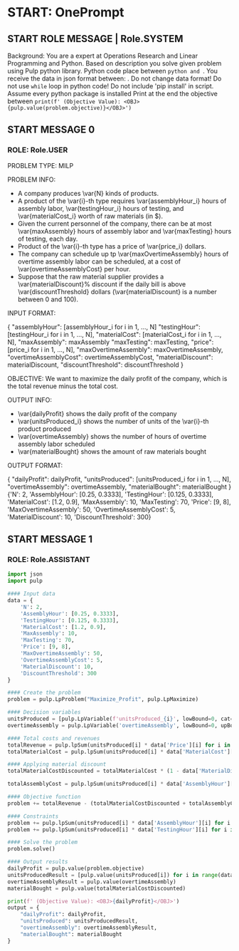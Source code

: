 # START: OnePrompt 
## START ROLE MESSAGE | Role.SYSTEM 
Background: You are a expert at Operations Research and Linear Programming and Python. Based on description you solve given problem using Pulp python library. Python code place between ```python and ```. You receive the data in json format between: <DATA></DATA>. Do not change data format! Do not use `while` loop in python code! Do not include 'pip install' in script. Assume every python package is installed Print at the end the objective between <OBJ></OBJ> `print(f' (Objective Value): <OBJ>{pulp.value(problem.objective)}</OBJ>')`  
## START MESSAGE 0 
### ROLE: Role.USER
<DESCRIPTION>
PROBLEM TYPE: MILP

PROBLEM INFO: 
- A company produces \var{N} kinds of products. 
- A product of the \var{i}-th type requires \var{assemblyHour_i} hours of assembly labor, \var{testingHour_i} hours of testing, and \var{materialCost_i} worth of raw materials (in $).
- Given the current personnel of the company, there can be at most \var{maxAssembly} hours of assembly labor and \var{maxTesting} hours of testing, each day.
- Product of the \var{i}-th type has a price of \var{price_i} dollars.
- The company can schedule up tp \var{maxOvertimeAssembly} hours of overtime assembly labor can be sched­uled, at a cost of \var{overtimeAssemblyCost} per hour.
- Suppose that the raw material supplier provides a \var{materialDiscount}% discount if the daily bill is above \var{discountThreshold} dollars (\var{materialDiscount} is a number between 0 and 100).

INPUT FORMAT: 

{
    "assemblyHour": [assemblyHour_i for i in 1, ..., N]
    "testingHour": [testingHour_i for i in 1, ..., N],
    "materialCost": [materialCost_i for i in 1, ..., N],
    "maxAssembly": maxAssembly
    "maxTesting": maxTesting,
    "price": [price_i for i in 1, ..., N],
    "maxOvertimeAssembly": maxOvertimeAssembly,
    "overtimeAssemblyCost": overtimeAssemblyCost,
    "materialDiscount": materialDiscount,
    "discountThreshold": discountThreshold
}

OBJECTIVE: We want to maximize the daily profit of the company, which is the total revenue minus the total cost.

OUTPUT INFO: 

- \var{dailyProfit} shows the daily profit of the company 
- \var{unitsProduced_i} shows the number of units of the \var{i}-th product produced
- \var{overtimeAssembly} shows the number of hours of overtime assembly labor scheduled
- \var{materialBought} shows the amount of raw materials bought

OUTPUT FORMAT:

{
    "dailyProfit": dailyProfit,
    "unitsProduced": [unitsProduced_i for i in 1, ..., N],
    "overtimeAssembly": overtimeAssembly,
    "materialBought": materialBought
}
</DESCRIPTION>
<DATA>
{'N': 2, 'AssemblyHour': [0.25, 0.3333], 'TestingHour': [0.125, 0.3333], 'MaterialCost': [1.2, 0.9], 'MaxAssembly': 10, 'MaxTesting': 70, 'Price': [9, 8], 'MaxOvertimeAssembly': 50, 'OvertimeAssemblyCost': 5, 'MaterialDiscount': 10, 'DiscountThreshold': 300}</DATA>


## START MESSAGE 1 
### ROLE: Role.ASSISTANT
```python
import json
import pulp

#### Input data
data = {
    'N': 2,
    'AssemblyHour': [0.25, 0.3333],
    'TestingHour': [0.125, 0.3333],
    'MaterialCost': [1.2, 0.9],
    'MaxAssembly': 10,
    'MaxTesting': 70,
    'Price': [9, 8],
    'MaxOvertimeAssembly': 50,
    'OvertimeAssemblyCost': 5,
    'MaterialDiscount': 10,
    'DiscountThreshold': 300
}

#### Create the problem
problem = pulp.LpProblem("Maximize_Profit", pulp.LpMaximize)

#### Decision variables
unitsProduced = [pulp.LpVariable(f'unitsProduced_{i}', lowBound=0, cat='Integer') for i in range(data['N'])]
overtimeAssembly = pulp.LpVariable('overtimeAssembly', lowBound=0, upBound=data['MaxOvertimeAssembly'], cat='Continuous')

#### Total costs and revenues
totalRevenue = pulp.lpSum(unitsProduced[i] * data['Price'][i] for i in range(data['N']))
totalMaterialCost = pulp.lpSum(unitsProduced[i] * data['MaterialCost'][i] for i in range(data['N']))

#### Applying material discount
totalMaterialCostDiscounted = totalMaterialCost * (1 - data['MaterialDiscount'] / 100) if totalMaterialCost > data['DiscountThreshold'] else totalMaterialCost

totalAssemblyCost = pulp.lpSum(unitsProduced[i] * data['AssemblyHour'][i] for i in range(data['N'])) + overtimeAssembly * data['OvertimeAssemblyCost']

#### Objective function
problem += totalRevenue - (totalMaterialCostDiscounted + totalAssemblyCost), "Total_Profit"

#### Constraints
problem += pulp.lpSum(unitsProduced[i] * data['AssemblyHour'][i] for i in range(data['N'])) + overtimeAssembly <= data['MaxAssembly'], "MaxAssemblyConstraint"
problem += pulp.lpSum(unitsProduced[i] * data['TestingHour'][i] for i in range(data['N'])) <= data['MaxTesting'], "MaxTestingConstraint"

#### Solve the problem
problem.solve()

#### Output results
dailyProfit = pulp.value(problem.objective)
unitsProducedResult = [pulp.value(unitsProduced[i]) for i in range(data['N'])]
overtimeAssemblyResult = pulp.value(overtimeAssembly)
materialBought = pulp.value(totalMaterialCostDiscounted)

print(f' (Objective Value): <OBJ>{dailyProfit}</OBJ>')
output = {
    "dailyProfit": dailyProfit,
    "unitsProduced": unitsProducedResult,
    "overtimeAssembly": overtimeAssemblyResult,
    "materialBought": materialBought
}
```

